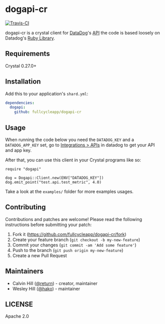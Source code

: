 # dogapi-cr 

[![Travis-CI][travis-badge]][travis-url]

[travis-badge]: https://api.travis-ci.org/fullcycleapp/dogapi-cr.svg?branch=master
[travis-url]: https://travis-ci.org/fullcycleapp/dogapi-cr

dogapi-cr is a crystal client for [DataDog](https://www.datadoghq.com)'s [API](https://docs.datadoghq.com/api/) the code is based loosely on Datadog's [Ruby Library](https://github.com/DataDog/dogapi-rb).

## Requirements

Crystal 0.27.0+

## Installation

Add this to your application's `shard.yml`:

```yaml
dependencies:
  dogapi:
    github: fullcycleapp/dogapi-cr
```
## Usage
When running the code below you need the `DATADOG_KEY` and a `DATADOG_APP_KEY` set, go to [Integrations > APIs](https://app.datadoghq.com/account/settings#api) in datadog to get your API and app key.

After that, you can use this client in your Crystal programs like so:
```crystal
require "dogapi"

dog = Dogapi::Client.new(ENV["DATADOG_KEY"])
dog.emit_point("test.api.test_metric", 4.0)
```

Take a look at the `examples/` folder for more examples usages.

## Contributing

Contributions and patches are welcome! Please read the following instructions before submitting your patch:

1. Fork it (<https://github.com/fullcycleapp/dogapi-cr/fork>)
2. Create your feature branch (`git checkout -b my-new-feature`)
3. Commit your changes (`git commit -am 'Add some feature'`)
4. Push to the branch (`git push origin my-new-feature`)
5. Create a new Pull Request

## Maintainers

- Calvin Hill ([@return](https://github.com/return)) - creator, maintainer
- Wesley Hill ([@hako](https://github.com/hako)) - maintainer

## LICENSE

Apache 2.0
